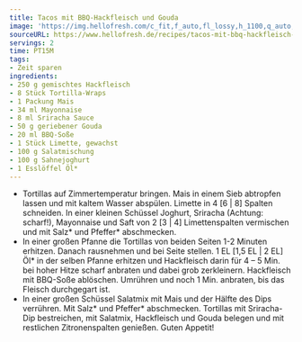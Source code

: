 ```yaml
---
title: Tacos mit BBQ-Hackfleisch und Gouda
image: 'https://img.hellofresh.com/c_fit,f_auto,fl_lossy,h_1100,q_auto,w_2600/hellofresh_s3/image/tacos-mit-bbq-hackfleisch-und-gouda-d40a5a1e.jpg'
sourceURL: https://www.hellofresh.de/recipes/tacos-mit-bbq-hackfleisch-und-gouda-6331c52a09eba1643a03571b
servings: 2
time: PT15M
tags:
- Zeit sparen
ingredients:
- 250 g gemischtes Hackfleisch
- 8 Stück Tortilla-Wraps
- 1 Packung Mais
- 34 ml Mayonnaise
- 8 ml Sriracha Sauce
- 50 g geriebener Gouda
- 20 ml BBQ-Soße
- 1 Stück Limette, gewachst
- 100 g Salatmischung
- 100 g Sahnejoghurt
- 1 Esslöffel Öl*
---
```


- Tortillas auf Zimmertemperatur bringen.  Mais in einem Sieb abtropfen lassen und mit kaltem Wasser abspülen.  Limette in 4 [6 | 8] Spalten schneiden.  In einer kleinen Schüssel Joghurt, Sriracha (Achtung: scharf!), Mayonnaise und Saft von 2 [3 | 4] Limettenspalten vermischen und mit Salz\* und Pfeffer\* abschmecken.
- In einer großen Pfanne die Tortillas von beiden Seiten 1-2 Minuten erhitzen. Danach rausnehmen und bei Seite stellen.  1 EL [1,5 EL | 2 EL] Öl\* in der selben Pfanne erhitzen und Hackfleisch darin für 4 – 5 Min. bei hoher Hitze scharf anbraten und dabei grob zerkleinern.  Hackfleisch mit BBQ-Soße ablöschen. Umrühren und noch 1 Min. anbraten, bis das Fleisch durchgegart ist.
- In einer großen Schüssel Salatmix mit Mais und der Hälfte des Dips verrühren. Mit Salz\* und Pfeffer\* abschmecken.  Tortillas mit Sriracha-Dip bestreichen, mit Salatmix, Hackfleisch und Gouda belegen und mit restlichen Zitronenspalten genießen.  Guten Appetit!
